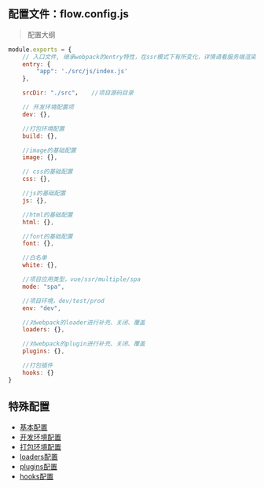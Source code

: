 ## 配置文件：flow.config.js

> 配置大纲

``` js
module.exports = {
    // 入口文件, 继承webpack的entry特性，在ssr模式下有所变化，详情请看服务端渲染章节
    entry: {
        "app": './src/js/index.js'
    },

    srcDir: "./src"，   //项目源码目录

    // 开发环境配置项
    dev: {},

    //打包环境配置
    build: {},

    //image的基础配置
    image: {},

    // css的基础配置
    css: {},

    //js的基础配置
    js: {},

    //html的基础配置
    html: {},

    //font的基础配置
    font: {},

    //白名单
    white: {},

    //项目应用类型，vue/ssr/multiple/spa
    mode: "spa",

    //项目环境，dev/test/prod
    env: "dev",

    //对webpack的loader进行补充、关闭、覆盖
    loaders: {},

    //对webpack的plugin进行补充、关闭、覆盖
    plugins: {},

    //打包插件
    hooks: {}
}
```

## 特殊配置

- [基本配置](./base.md)
- [开发环境配置](./dev.md)
- [打包环境配置](./build.md)
- [loaders配置](./loaders.md)
- [plugins配置](./plugins.md)
- [hooks配置](./hooks.md)